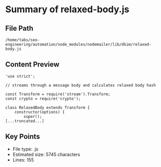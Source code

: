 # Summary of relaxed-body.js
  
## File Path
`/home/tabs/seo-engineering/automation/node_modules/nodemailer/lib/dkim/relaxed-body.js`

## Content Preview
```
'use strict';

// streams through a message body and calculates relaxed body hash

const Transform = require('stream').Transform;
const crypto = require('crypto');

class RelaxedBody extends Transform {
    constructor(options) {
        super();
[...truncated...]
```

## Key Points
- File type: .js
- Estimated size: 5745 characters
- Lines: 155
